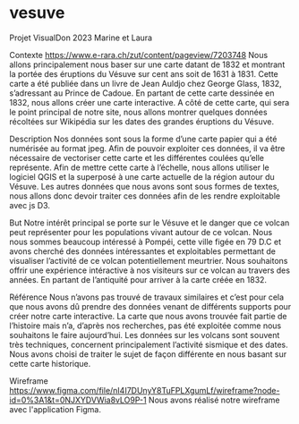 # vesuve
Projet VisualDon 2023 Marine et Laura 

Contexte
https://www.e-rara.ch/zut/content/pageview/7203748 
Nous allons principalement nous baser sur une carte datant de 1832 et montrant la portée des éruptions du Vésuve sur cent ans soit de 1631 à 1831. Cette carte a été publiée dans un livre de Jean Auldjo chez George Glass, 1832, s’adressant au Prince de Cadoue. En partant de cette carte dessinée en 1832, nous allons créer une carte interactive. A côté de cette carte, qui sera le point principal de notre site, nous allons montrer quelques données récoltées sur Wikipédia sur les dates des grandes éruptions du Vésuve. 

Description
Nos données sont sous la forme d’une carte papier qui a été numérisée au format jpeg. Afin de pouvoir exploiter ces données, il va être nécessaire de vectoriser cette carte et les différentes coulées qu’elle représente. Afin de mettre cette carte à l’échelle, nous allons utiliser le logiciel QGIS et la superposé à une carte actuelle de la région autour du Vésuve. Les autres données que nous avons sont sous formes de textes, nous allons donc devoir traiter ces données afin de les rendre exploitable avec js D3.

But
Notre intérêt principal se porte sur le Vésuve et le danger que ce volcan peut représenter pour les populations vivant autour de ce volcan. Nous nous sommes beaucoup intéressé à Pompéi, cette ville figée en 79 D.C et avons cherché des données intéressantes et exploitables permettant de visualiser l’activité de ce volcan potentiellement meurtrier. 
Nous souhaitons offrir une expérience intéractive à nos visiteurs sur ce volcan au travers des années. En partant de l’antiquité pour arriver à la carte créée en 1832. 

Référence
Nous n’avons pas trouvé de travaux similaires et c’est pour cela que nous avons dû prendre des données venant de différents supports pour créer notre carte interactive. La carte que nous avons trouvée fait partie de l’histoire mais n’a, d’après nos recherches, pas été exploitée comme nous souhaitons le faire aujourd’hui.  Les données sur les volcans sont souvent très techniques, concernent principalement l’activité sismique et des dates. Nous avons choisi de traiter le sujet de façon différente en nous basant sur cette carte historique. 

Wireframe 
https://www.figma.com/file/nI4I7DUnyY8TuFPLXgumLf/wireframe?node-id=0%3A1&t=0NJXYDVWia8vLO9P-1 
Nous avons réalisé notre wireframe avec l'application Figma. 
